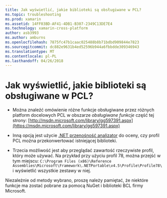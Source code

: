 ```yaml
---
title: Jak wyświetlić, jakie biblioteki są obsługiwane w PCL?
ms.topic: troubleshooting
ms.prod: xamarin
ms.assetid: 14FF03BD-AF41-4DB1-B307-2349C13DE7E4
ms.technology: xamarin-cross-platform
author: asb3993
ms.author: amburns
ms.openlocfilehash: 7875fc47b1caac025488b8b71bdbd909844e7823
ms.sourcegitcommit: dc882e9631b4ed52596b944a6fbbdde309346943
ms.translationtype: MT
ms.contentlocale: pl-PL
ms.lasthandoff: 04/26/2018
---
```

# <a name="how-can-i-view-what-libraries-are-supported-in-a-pcl"></a>Jak wyświetlić, jakie biblioteki są obsługiwane w PCL?

- Można znaleźć omówienie różne funkcje obsługiwane przez różnych platform docelowych PCL w obszarze *obsługiwane funkcje* część tej strony: [http://msdn.microsoft.com/library/gg597391.aspx](https://msdn.microsoft.com/library/gg597391.aspx)

- Inną opcją jest użycie [.NET przenośność analizator](https://visualstudiogallery.msdn.microsoft.com/1177943e-cfb7-4822-a8a6-e56c7905292b) do oceny, czy profil PCL można przekonwertować istniejącej biblioteki.

- Trzecia możliwość jest aby przeglądać zawartość rzeczywiste profil, który może używać. Na przykład przy użyciu profil 78, można przejść w tym miejscu: `C:\Program Files (x86)\Reference Assemblies\Microsoft\Framework\.NETPortable\v4.5\Profile\Profile78\` i wyświetlić wszystkie zestawy w niej.

Niezależnie od metody wybrano, proszę należy pamiętać, że niektóre funkcje ma zostać pobrane za pomocą NuGet i biblioteki BCL firmy Microsoft.
